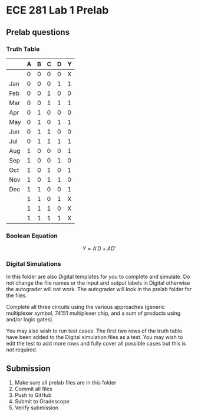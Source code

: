 # ECE 281 Lab 1 Prelab

## Prelab questions

### Truth Table

|     | A | B | C | D | Y |
|-----|---|---|---|---|---|
|     | 0 | 0 | 0 | 0 | X |
| Jan | 0 | 0 | 0 | 1 | 1 |
| Feb | 0 | 0 | 1 | 0 | 0 |
| Mar | 0 | 0 | 1 | 1 | 1 |
| Apr | 0 | 1 | 0 | 0 | 0 |
| May | 0 | 1 | 0 | 1 | 1 |
| Jun | 0 | 1 | 1 | 0 | 0 |
| Jul | 0 | 1 | 1 | 1 | 1 |
| Aug | 1 | 0 | 0 | 0 | 1 |
| Sep | 1 | 0 | 0 | 1 | 0 |
| Oct | 1 | 0 | 1 | 0 | 1 |
| Nov | 1 | 0 | 1 | 1 | 0 |
| Dec | 1 | 1 | 0 | 0 | 1 |
|     | 1 | 1 | 0 | 1 | X |
|     | 1 | 1 | 1 | 0 | X |
|     | 1 | 1 | 1 | 1 | X |

### Boolean Equation

$$
Y = A'D + AD'
$$

### Digital Simulations

In this folder are also Digital templates for you to complete and simulate.  Do not change the file names or the input and output labels in Digital otherwise the autograder will not work.  The autograder will look in the prelab folder for the files.

Complete all three circuits using the various approaches (generic multiplexer symbol, 74151 multiplexer chip, and a sum of products using and/or logic gates).

You may also wish to run test cases.  The first two rows of the truth table have been added to the Digital simulation files as a test.  You may wish to edit the test to add more rows and fully cover all possible cases but this is not required.

## Submission

1. Make sure all prelab files are in this folder
2. Commit all files
3. Push to GitHub
4. Submit to Gradescope
5. Verify submission

